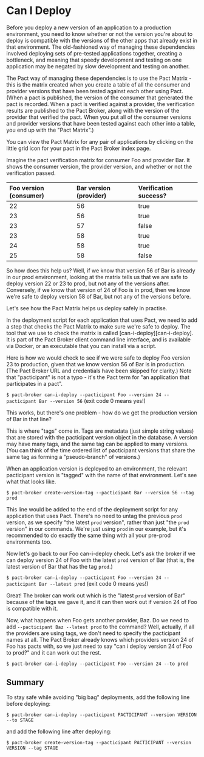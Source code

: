 # Can I Deploy

Before you deploy a new version of an application to a production environment, you need to know whether or not the version you're about to deploy is compatible with the versions of the other apps that already exist in that environment. The old-fashioned way of managing these dependencies involved deploying sets of pre-tested applications together, creating a bottleneck, and meaning that speedy development and testing on one application may be negated by slow development and testing on another.

The Pact way of managing these dependencies is to use the Pact Matrix - this is the matrix created when you create a table of all the consumer and provider versions that have been tested against each other using Pact. \(When a pact is published, the version of the consumer that generated the pact is recorded. When a pact is verified against a provider, the verification results are published to the Pact Broker, along with the version of the provider that verified the pact. When you put all of the consumer versions and provider versions that have been tested against each other into a table, you end up with the "Pact Matrix".\)

You can view the Pact Matrix for any pair of applications by clicking on the little grid icon for your pact in the Pact Broker index page.

Imagine the pact verification matrix for consumer Foo and provider Bar. It shows the consumer version, the provider version, and whether or not the verification passed.

| Foo version \(consumer\) | Bar version \(provider\) | Verification success? |
| :--- | :--- | :--- |
| 22 | 56 | true |
| 23 | 56 | true |
| 23 | 57 | false |
| 23 | 58 | true |
| 24 | 58 | true |
| 25 | 58 | false |

So how does this help us? Well, if we know that version 56 of Bar is already in our prod environment, looking at the matrix tells us that we are safe to deploy version 22 or 23 to prod, but not any of the versions after. Conversely, if we know that version of 24 of Foo is in prod, then we know we're safe to deploy version 58 of Bar, but not any of the versions before.

Let's see how the Pact Matrix helps us deploy safely in practise.

In the deployment script for each application that uses Pact, we need to add a step that checks the Pact Matrix to make sure we're safe to deploy. The tool that we use to check the matrix is called \[can-i-deploy\]\[can-i-deploy\]. It is part of the Pact Broker client command line interface, and is available via Docker, or an executable that you can install via a script.

Here is how we would check to see if we were safe to deploy Foo version 23 to production, given that we know version 56 of Bar is in production. \(The Pact Broker URL and credentials have been skipped for clarity.\) Note that "pacticipant" is not a typo - it's the Pact term for "an application that participates in a pact".

`$ pact-broker can-i-deploy --pacticipant Foo --version 24 --pacticipant Bar --version 56` \(exit code 0 means yes!\)

This works, but there's one problem - how do we get the production version of Bar in that line?

This is where "tags" come in. Tags are metadata \(just simple string values\) that are stored with the pacticipant version object in the database. A version may have many tags, and the same tag can be applied to many versions. \(You can think of the time ordered list of pacticipant versions that share the same tag as forming a "pseudo-branch" of versions.\)

When an application version is deployed to an environment, the relevant pacticipant version is "tagged" with the name of that environment. Let's see what that looks like.

`$ pact-broker create-version-tag --pacticipant Bar --version 56 --tag prod`

This line would be added to the end of the deployment script for any application that uses Pact. There's no need to untag the previous `prod` version, as we specify "the latest `prod` version", rather than just "the `prod` version" in our commands. We're just using `prod` in our example, but it's recommended to do exactly the same thing with all your pre-prod environments too.

Now let's go back to our Foo can-i-deploy check. Let's ask the broker if we can deploy version 24 of Foo with the latest `prod` version of Bar \(that is, the latest version of Bar that has the tag `prod`.\)

`$ pact-broker can-i-deploy --pacticipant Foo --version 24 --pacticipant Bar --latest prod` \(exit code 0 means yes!\)

Great! The broker can work out which is the "latest `prod` version of Bar" because of the tags we gave it, and it can then work out if version 24 of Foo is compatible with it.

Now, what happens when Foo gets another provider, Baz. Do we need to add `--pacticipant Baz --latest prod` to the command? Well, actually, if all the providers are using tags, we don't need to specify the pacticipant names at all. The Pact Broker already knows which providers version 24 of Foo has pacts with, so we just need to say "can i deploy version 24 of Foo to prod?" and it can work out the rest.

`$ pact-broker can-i-deploy --pacticipant Foo --version 24 --to prod`

## Summary

To stay safe while avoiding "big bag" deployments, add the following line before deploying:

`$ pact-broker can-i-deploy --pacticipant PACTICIPANT --version VERSION --to STAGE`

and add the following line after deploying:

`$ pact-broker create-version-tag --pacticipant PACTICIPANT --version VERSION --tag STAGE`

[can-i-deploy]: https://github.com/pact-foundation/pact_broker-client#can-i-deploy

